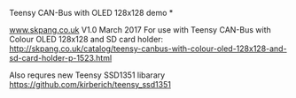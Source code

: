 Teensy CAN-Bus with OLED 128x128 demo *

www.skpang.co.uk
V1.0 March 2017
For use with Teensy CAN-Bus with Colour OLED 128x128 and SD card holder:
http://skpang.co.uk/catalog/teensy-canbus-with-colour-oled-128x128-and-sd-card-holder-p-1523.html

Also requres new Teensy SSD1351 libarary
https://github.com/kirberich/teensy_ssd1351
